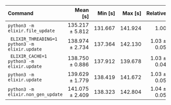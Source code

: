 | Command | Mean [s] | Min [s] | Max [s] | Relative |
|:---|---:|---:|---:|---:|
| `python3 -m elixir.file_update` | 135.217 ± 5.812 | 131.667 | 141.924 | 1.00 |
| ` ELIXIR_THREADING=1 python3 -m elixir.update` | 138.974 ± 2.734 | 137.364 | 142.130 | 1.03 ± 0.05 |
| ` ELIXIR_CACHE=1 python3 -m elixir.update` | 138.750 ± 0.886 | 137.912 | 139.678 | 1.03 ± 0.04 |
| `python3 -m elixir.update` | 139.629 ± 1.779 | 138.419 | 141.672 | 1.03 ± 0.05 |
| `python3 -m elixir.non_gen_update` | 141.075 ± 2.409 | 138.323 | 142.804 | 1.04 ± 0.05 |
